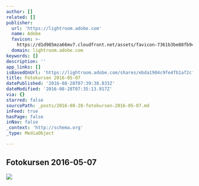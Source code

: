 ```yaml
---
author: []
related: []
publisher:
  url: 'https://lightroom.adobe.com'
  name: Adobe
  favicon: >-
    https://d1d985mza66mv7.cloudfront.net/assets/favicon-7361b3be88fb948afc94f7bb1c610266.ico
  domain: lightroom.adobe.com
keywords: []
description: ''
app_links: []
isBasedOnUrl: 'https://lightroom.adobe.com/shares/ebda1904c9fe4fb1af2cf90e8a62bbf7'
title: Fotokursen 2016-05-07
datePublished: '2016-08-28T07:39:38.833Z'
dateModified: '2016-08-28T07:35:13.917Z'
via: {}
starred: false
sourcePath: _posts/2016-08-28-fotokursen-2016-05-07.md
inFeed: true
hasPage: false
inNav: false
_context: 'http://schema.org'
_type: MediaObject

---
```

<article style=""><h1>Fotokursen 2016-05-07</h1><img src="https://photos.adobe.io/v2/spaces/ebda1904c9fe4fb1af2cf90e8a62bbf7/assets/4f5b2e9c92a10242f036586ac5ea0f4e/revisions/1dc2cbab507449a4877d27ef98fb19af/renditions/30d0d64cc767432aada67f133e502b99" /></article>